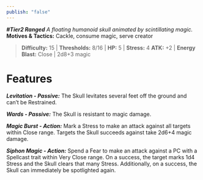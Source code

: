 ```yaml
---
publish: "false"
---
```

***#Tier2 Ranged***
*A floating humanoid skull animated by scintillating magic.*
**Motives & Tactics:** Cackle, consume magic, serve creator

> **Difficulty:** 15 | **Thresholds:** 8/16 | **HP:** 5 | **Stress:** 4
> **ATK:** +2 | **Energy Blast:** Close | 2d8+3 magic

# Features

***Levitation - Passive:*** The Skull levitates several feet off the ground and can’t be Restrained.

***Wards - Passive:*** The Skull is resistant to magic damage.

***Magic Burst - Action:*** Mark a Stress to make an attack against all targets within Close range. Targets the Skull succeeds against take 2d6+4 magic damage.

***Siphon Magic - Action:*** Spend a Fear to make an attack against a PC with a Spellcast trait within Very Close range. On a success, the target marks 1d4 Stress and the Skull clears that many Stress. Additionally, on a success, the Skull can immediately be spotlighted again.
